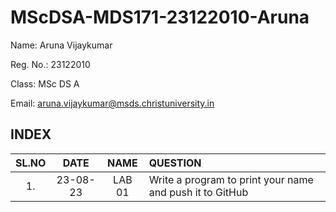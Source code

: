 # MScDSA-MDS171-23122010-Aruna
Name: Aruna Vijaykumar

Reg. No.: 23122010

Class: MSc DS A

Email: aruna.vijaykumar@msds.christuniversity.in
## INDEX
|SL.NO|DATE|NAME|QUESTION|
|:----:|:--:|:--:|:--|
|1.|23-08-23|LAB 01|Write a program to print your name and push it to GitHub|
